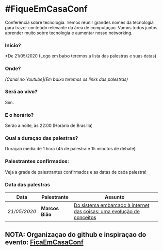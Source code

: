 # #FiqueEmCasaConf

Conferência sobre tecnologia. Iremos reunir grandes nomes da tecnologia para trazer conteúdo relevante da área de computaçao. Vamos todos juntos aprender muito sobre tecnologia e aumentar nosso networking.

### Inicio?
*De 21/05/2020 (Logo em baixo teremos a lista das palestras e suas datas)

### Onde?
*[Canal no Youtube](Em baixo teremos os links das palestras)*

### Será ao vivo?
Sim.

### E o horário?
Serão a noite, às 22:00 (Horário de Brasília)

### Qual a duraçao das palestras?
Duraçao media de 1 hora (45 de palestra e 15 minutos de debate)

### Palestrantes confirmados:
Veja a grade de palestrantes confirmados e as datas de cada palestra!

### Data das palestras

Data | Palestrante | Assunto
--- | --- | ---
*21/05/2020* | **Marcos Bião** | <a href="https://www.youtube.com/watch?v=4WoH-DwXOJo" target="_blank">Do sistema embarcado à internet das coisas: uma evolução de conceitos</a>

 
## NOTA: Organizaçao do github e inspiraçao do evento: <a href="https://github.com/linuxtips/FiqueEmCasaConf" target="_blank">FicaEmCasaConf</a>
